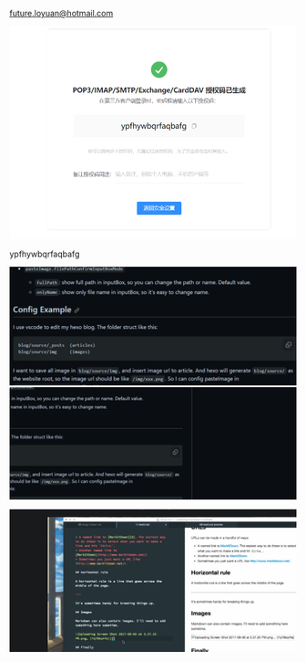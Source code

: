 future.loyuan@hotmail.com

![image-20230926235330298](img/temp-img/image-20230926235330298.png)

ypfhywbqrfaqbafg

![Alt text](image.png)
![Alt text](image-1.png)

![](images/2023-10-19-21-16-28.png)

